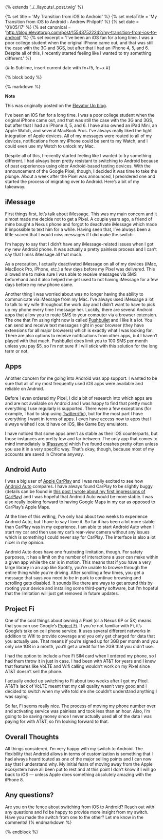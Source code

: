 {% extends '../../layouts/_post.twig' %}

{% set title = 'My Transition from iOS to Android' %}
{% set metaTitle = 'My Transition from iOS to Android 💧 Andrew Philpott' %}
{% set date = '01/05/17' %}
{% set canonical = 'http://blog.elevatorup.com/post/155437522242/my-transition-from-ios-to-android' %}
{% set excerpt = 'I’ve been an iOS fan for a long time. I was a poor college student when the original iPhone came out, and that was still the case with the 3G and 3GS, but after that I had an iPhone 4, 5, and 6. Despite all of this, I recently started feeling like I wanted to try something different.' %}

{# In Sublime, insert current date with fn+f5, fn+x #}

{% block body %}

{% markdown %}
<aside class="note">
<strong class="note_hdg">Note</strong>

This was originally posted on the [Elevator Up blog](http://blog.elevatorup.com/post/155437522242/my-transition-from-ios-to-android).
</aside>

I’ve been an iOS fan for a long time. I was a poor college student when the original iPhone came out, and that was still the case with the 3G and 3GS, but after that I had an iPhone 4, 5, and 6. I have also owned an iPad Mini, an Apple Watch, and several MacBook Pros. I’ve always really liked the tight integration of Apple devices. All of my messages were routed to all of my devices, notifications from my iPhone could be sent to my Watch, and I could even use my Watch to unlock my Mac.

Despite all of this, I recently started feeling like I wanted to try something different. I had always been pretty resistant to switching to Android because of past experiences using older Android-based testing devices. With the announcement of the Google Pixel, though, I decided it was time to take the plunge. About a week after the Pixel was announced, I preordered one and started the process of migrating over to Android. Here’s a bit of my takeaway.

## iMessage

First things first, let’s talk about iMessage. This was my main concern and it almost made me decide not to get a Pixel. A couple years ago, a friend of mine bought a Nexus phone and forgot to deactivate iMessage which made it impossible to text him for a while. Having seen that, I’ve always been a little scared that I would miss messages if I did make the switch.

I’m happy to say that I didn’t have any iMessage-related issues when I got my new Android phone. It was actually a pretty painless process and I can’t say that I miss iMessage all that much.

As a precaution, I actually deactivated iMessage on all of my devices (iMac, MacBook Pro, iPhone, etc.) a few days before my Pixel was delivered. This allowed me to make sure I was able to receive messages via SMS beforehand and it also helped me get used to not having iMessage for a few days before my new phone came.

Another thing I was worried about was no longer having the ability to communicate via iMessage from my Mac. I’ve always used iMessage a lot to talk to my wife throughout the work day and I didn’t want to have to pick up my phone every time I message her. Luckily, there are several Android apps that allow you to route SMS to your computer via a browser extension. The one that I’m using right now is called [Pushbullet](https://www.pushbullet.com/) and I like it a lot. You can send and receive text messages right in your browser (they have extensions for all major browsers) which is exactly what I was looking for. There are also options to receive notifications from other apps, but I haven’t played with that much. Pushbullet does limit you to 100 SMS per month unless you pay $5, so I’m not sure if I will stick with this solution for the long term or not.

## Apps

Another concern for me going into Android was app support. I wanted to be sure that all of my most frequently used iOS apps were available and reliable on Android.

Before I even ordered my Pixel, I did a bit of research into which apps are and are not available on Android and I was happy to find that pretty much everything I use regularly is supported. There were a few exceptions (for example, I had to stop using [Twitterrific](http://twitterrific.com/ios)), but for the most part I have everything I want in terms of apps. I even have access now to apps that I always wished I could have on iOS, like Game Boy emulators.

I have noticed that some apps aren’t as stable as their iOS counterparts, but those instances are pretty few and far between. The only app that comes to mind immediately is [1Password](https://1password.com/) which I’ve found crashes pretty often unless you use it in a very specific way. That’s okay, though, because most of my accounts are saved in Chrome anyway.

## Android Auto

I was a big user of [Apple CarPlay](http://www.apple.com/ios/carplay/) and I was really excited to see how [Android Auto](https://www.android.com/auto/) compares. I have always found CarPlay to be slightly buggy (details can be found in [this post I wrote about my first impressions of CarPlay](https://himynameisandrew.com/blog/apple-carplay-first-impressions/)) and I was hopeful that Android Auto would be more stable. I was also really looking forward to having Google Maps in my car as opposed to CarPlay’s Apple Maps.

At the time of this writing, I’ve only had about two weeks to experience Android Auto, but I have to say I love it. So far it has been a lot more stable than CarPlay was in my experience. I am able to start Android Auto when I start my car and then use my car’s rear-view camera without any issues which is something I could never say for CarPlay. The interface is also a lot nicer in my opinion.

Android Auto does have one frustrating limitation, though. For safety purposes, it has a limit on the number of interactions a user can make within a given app while the car is in motion. This means that if you have a very large library in an app like Spotify, you’re unable to browse through the entire thing while you’re driving. After scrolling a few times, you get a message that says you need to be in park to continue browsing and scrolling gets disabled. It sounds like there are ways to get around this by rooting your device and installing some third-party software, but I’m hopeful that the limitation will just get removed in future updates.

## Project Fi

One of the cool things about owning a Pixel (or a Nexus 6P or 5X) means that you can use Google’s [Project Fi](https://fi.google.com/about/). If you’re not familiar with Fi, it’s Google’s take on cell phone service. It uses several different networks in addition to Wifi to provide coverage and you only get charged for data that you actually use. That means if you’re signed up for 3GB per month and you only use 1GB in a month, you’ll get a credit for the 2GB that you didn’t use.

I had the option to include a free Fi SIM card when I ordered my phone, so I had them throw it in just in case. I had been with AT&T for years and I knew that features like VoLTE and Wifi calling wouldn’t work on my Pixel since AT&T doesn’t sell the phone.

I actually ended up switching to Fi about two weeks after I got my Pixel. AT&T’s lack of VoLTE meant that my call quality wasn’t very good and I decided to switch when my wife told me she couldn’t understand anything I was saying.

So far, Fi seems really nice. The process of moving my phone number over and activating service was painless and took less than an hour. Also, I’m going to be saving money since I never actually used all of the data I was paying for with AT&T, so I’m looking forward to that.

## Overall Thoughts

All things considered, I’m very happy with my switch to Android. The flexibility that Android allows in terms of customization is something that I had always heard touted as one of the major selling points and I can now say that I understand why. My initial fears of moving away from the Apple ecosystem have all been put to rest and at this point I don’t know if I will go back to iOS — unless Apple does something absolutely amazing with the iPhone 8.

## Any questions?

Are you on the fence about switching from iOS to Android? Reach out with any questions and I’d be happy to provide more insight from my switch. Have you made the switch from one to the other? Let me know in the comments!
{% endmarkdown %}

{% endblock %}
